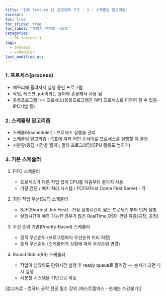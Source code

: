 ```yaml
---
title: "[OS lecture 1] 운영체제 구조 - 3 - 스케쥴링 알고리즘"
excerpt:
toc: true
toc_sticky: true
toc_label: "페이지 컨텐츠 리스트"
categories:
  - OS lecture 1
tags:
  - process
  - scheduler
last_modified_at:
---
```


### **1. 프로세스(process)**

- 메모리에 올려져서 실행 중인 프로그램
- 작업, 테스크, job이라는 용어와 혼용해서 사용 됨
- 응용프로그램 !== 프로세스(응용프로그램은 여러 프로세스로 이루어 질 수 있음- IPC기법 등)

### **2. 스케쥴링 알고리즘**

- 스케쥴러(scheduler) : 프로세스 실행을 관리
- 스케쥴링 알고리즘 : 목표에 따라 어떤 순서대로 프로세스를 실행할 지 결정
- 시분할(응답 시간을 짧게), 멀티 프로그래밍(CPU 활용도 높히기)

### **3. 기본 스케쥴러**

1. FIFO 스케쥴러

   - 프로세스가 다른 작업 없이 CPU를 처음부터 끝까지 사용
   - 가장 간단 / 배치 처리 시스템 / FCFS(First Come First Serve) - 큐

2. 최단 작업 우선(SJF) 스케쥴러

   - SJF(Shortest Job First) : 가장 실행시간이 짧은 프로세스 부터 먼저 실행
   - 실행시간이 예측 가능한 경우가 많은 RealTime OS와 관련 깊음(공장, 공정)

3. 우선 순위 기반(Priority-Based) 스케쥴러

   - 정적 우선순위 (프로그램마다 우선순위 미리 지정)
   - 동적 우선순위 (스케쥴러가 상황에 따라 우선순위 변경)

4. Round Robin(RR) 스케쥴러

   - 작업이 남았아도 단위시간 실행 후 ready queue로 들어감 -> 순서가 되면 다시 실행
   - 시분할 시스템을 기반으로 작동

[참고자료 - 컴퓨터 공학 전공 필수 강의 (패스트캠퍼스 - 현재는 수강불가)]
